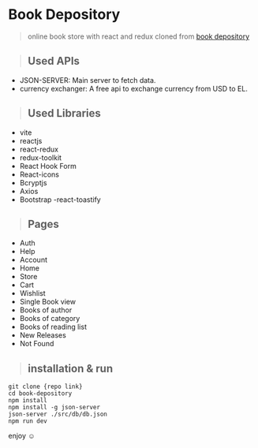 # Book Depository

> online book store with react and redux cloned from [book depository](https://bookdepository.com)

> ## Used APIs

- JSON-SERVER: Main server to fetch data.
- currency exchanger: A free api to exchange currency from USD to EL.

> ## Used Libraries

- vite
- reactjs
- react-redux
- redux-toolkit
- React Hook Form
- React-icons
- Bcryptjs
- Axios
- Bootstrap
  -react-toastify

> ## Pages

- Auth
- Help
- Account
- Home
- Store
- Cart
- Wishlist
- Single Book view
- Books of author
- Books of category
- Books of reading list
- New Releases
- Not Found

> ## installation & run

```
git clone {repo link}
cd book-depository
npm install
npm install -g json-server
json-server ./src/db/db.json
npm run dev
```

enjoy ☺

